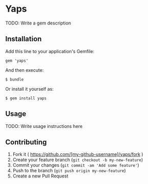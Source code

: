 # Yaps

TODO: Write a gem description

## Installation

Add this line to your application's Gemfile:

    gem 'yaps'

And then execute:

    $ bundle

Or install it yourself as:

    $ gem install yaps

## Usage

TODO: Write usage instructions here

## Contributing

1. Fork it ( https://github.com/[my-github-username]/yaps/fork )
2. Create your feature branch (`git checkout -b my-new-feature`)
3. Commit your changes (`git commit -am 'Add some feature'`)
4. Push to the branch (`git push origin my-new-feature`)
5. Create a new Pull Request
